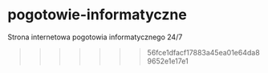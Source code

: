 # pogotowie-informatyczne
Strona internetowa pogotowia informatycznego 24/7
>>>>>>> 56fce1dfacf17883a45ea01e64da89652e1e17e1
